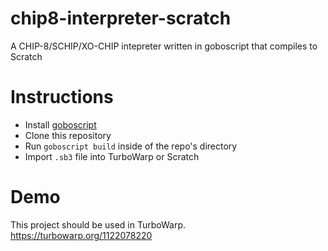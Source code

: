 # chip8-interpreter-scratch
A CHIP-8/SCHIP/XO-CHIP intepreter written in goboscript that compiles to Scratch

# Instructions
* Install [goboscript](https://aspizu.github.io/goboscript/install/)
* Clone this repository
* Run `goboscript build` inside of the repo's directory
* Import `.sb3` file into TurboWarp or Scratch

# Demo
This project should be used in TurboWarp. https://turbowarp.org/1122078220